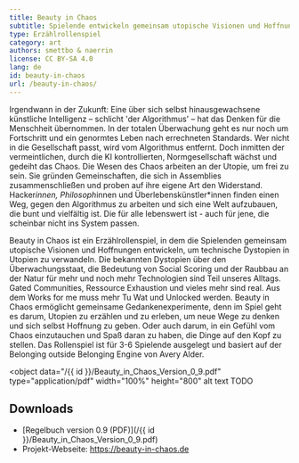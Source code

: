 ```yaml
---
title: Beauty in Chaos
subtitle: Spielende entwickeln gemeinsam utopische Visionen und Hoffnungen, um technische Dystopien in Utopien zu verwandeln.
type: Erzählrollenspiel
category: art
authors: smettbo & naerrin
license: CC BY-SA 4.0
lang: de
id: beauty-in-chaos
url: /beauty-in-chaos/
---
```


Irgendwann in der Zukunft: Eine über sich selbst hinausgewachsene künstliche
Intelligenz – schlicht 'der Algorithmus' – hat das Denken für die Menschheit
übernommen. In der totalen Überwachung geht es nur noch um Fortschritt und ein
genormtes Leben nach errechneten Standards. Wer nicht in die Gesellschaft
passt, wird vom Algorithmus entfernt. Doch inmitten der vermeintlichen, durch
die KI kontrollierten, Normgesellschaft wächst und gedeiht das Chaos. Die
Wesen des Chaos arbeiten an der Utopie, um frei zu sein. Sie gründen
Gemeinschaften, die sich in Assemblies zusammenschließen und proben auf ihre
eigene Art den Widerstand. Hacker*innen, Philosoph*innen und
Überlebenskünstler*innen finden einen Weg, gegen den Algorithmus zu arbeiten
und sich eine Welt aufzubauen, die bunt und vielfältig ist. Die für alle
lebenswert ist - auch für jene, die scheinbar nicht ins System passen.

Beauty in Chaos ist ein Erzählrollenspiel, in dem die Spielenden gemeinsam
utopische Visionen und Hoffnungen entwickeln, um technische Dystopien in
Utopien zu verwandeln. Die bekannten Dystopien über den Überwachungsstaat, die
Bedeutung von Social Scoring und der Raubbau an der Natur für mehr und noch
mehr Technologien sind Teil unseres Alltags. Gated Communities, Ressource
Exhaustion und vieles mehr sind real. Aus dem Works for me muss mehr Tu Wat
und Unlocked werden. Beauty in Chaos ermöglicht gemeinsame
Gedankenexperimente, denn im Spiel geht es darum, Utopien zu erzählen und zu
erleben, um neue Wege zu denken und sich selbst Hoffnung zu geben. Oder auch
darum, in ein Gefühl vom Chaos einzutauchen und Spaß daran zu haben, die Dinge
auf den Kopf zu stellen. Das Rollenspiel ist für 3-6 Spielende ausgelegt und
basiert auf der Belonging outside Belonging Engine von Avery Alder.

<object data="/{{ id }}/Beauty_in_Chaos_Version_0_9.pdf" type="application/pdf" width="100%" height="800" alt text TODO</object>

<h2>Downloads</h2>

- [Regelbuch version 0.9 (PDF)](/{{ id }}/Beauty_in_Chaos_Version_0_9.pdf)
- Projekt-Webseite: <https://beauty-in-chaos.de>
